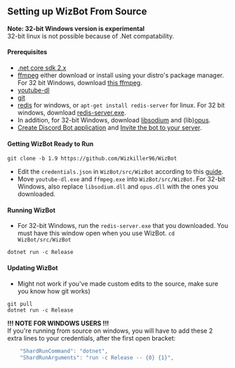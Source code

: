 ## Setting up WizBot From Source

**Note: 32-bit Windows version is experimental**  
32-bit linux is not possible because of .Net compatability.

#### Prerequisites  
- [.net core sdk 2.x][.netcore]  
- [ffmpeg][ffmpeg] either download or install using your distro's package manager. For 32 bit Windows, download [this ffmpeg](https://github.com/Wizkiller96/WizBotFiles/blob/master/x86%20Prereqs/WizBot_Music/ffmpeg.exe?raw=true).  
- [youtube-dl](http://rg3.github.io/youtube-dl/download.html)  
- [git][git]  
- [redis][redis] for windows, or `apt-get install redis-server` for linux. For 32 bit windows, download [redis-server.exe](https://github.com/Wizkiller96/WizBotFiles/blob/master/x86%20Prereqs/redis-server.exe?raw=true).  
- In addition, for 32-bit Windows, download [libsodium](https://github.com/MaybeGoogle/WizBotFiles/blob/master/x86%20Prereqs/WizBot_Music/libsodium.dll?raw=true) and (lib)[opus](https://github.com/Wizkiller96/WizBotFiles/blob/master/x86%20Prereqs/WizBot_Music/opus.dll?raw=true).
- [Create Discord Bot application](http://nadekobot.readthedocs.io/en/latest/JSON%20Explanations/#creating-discord-bot-application) and [Invite the bot to your server](http://nadekobot.readthedocs.io/en/latest/JSON%20Explanations/#inviting-your-bot-to-your-server).

#### Getting WizBot Ready to Run  
`git clone -b 1.9 https://github.com/Wizkiller96/WizBot`  
- Edit the `credentials.json` in `WizBot/src/WizBot` according to this [guide](http://wizbot.readthedocs.io/en/latest/JSON%20Explanations/#setting-up-credentialsjson-file).  
- Move `youtube-dl.exe` and `ffmpeg.exe` into `WizBot/src/WizBot`. For 32-bit Windows, also replace `libsodium.dll` and `opus.dll` with the ones you downloaded.   

#### Running WizBot  
- For 32-bit Windows, run the `redis-server.exe` that you downloaded. You must have this window open when you use WizBot.
`cd WizBot/src/WizBot`   

`dotnet run -c Release`  

#### Updating WizBot  
- Might not work if you've made custom edits to the source, make sure you know how git works)  

`git pull`  
`dotnet run -c Release`

**!!! NOTE FOR WINDOWS USERS  !!!**  
If you're running from source on windows, you will have to add these 2 extra lines to your credentials, after the first open bracket:
```js
    "ShardRunCommand": "dotnet",
    "ShardRunArguments": "run -c Release -- {0} {1}",
```

[.netcore]: https://www.microsoft.com/net/download/core#/sdk
[ffmpeg]: http://ffmpeg.zeranoe.com/builds/
[git]: https://git-scm.com/downloads
[redis]: https://github.com/MicrosoftArchive/redis/releases/latest